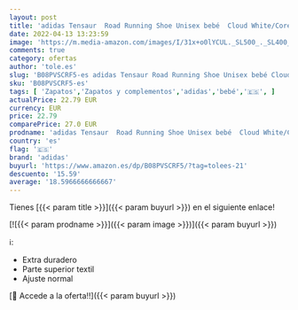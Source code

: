 ```yaml
---
layout: post
title: 'adidas Tensaur  Road Running Shoe Unisex bebé  Cloud White/Core Black/Cloud White  25 EU'
date: 2022-04-13 13:23:59
image: 'https://m.media-amazon.com/images/I/31x+o0lYCUL._SL500_._SL400_.jpg'
comments: true
category: ofertas
author: 'tole.es'
slug: 'B08PVSCRF5-es adidas Tensaur Road Running Shoe Unisex bebé Cloud...'
sku: 'B08PVSCRF5-es'
tags: [ 'Zapatos','Zapatos y complementos','adidas','bebé','🇪🇸', ]
actualPrice: 22.79 EUR
currency: EUR
price: 22.79
comparePrice: 27.0 EUR
prodname: 'adidas Tensaur  Road Running Shoe Unisex bebé  Cloud White/Core Black/Cloud White  25 EU'
country: 'es'
flag: '🇪🇸'
brand: 'adidas'
buyurl: 'https://www.amazon.es/dp/B08PVSCRF5/?tag=tolees-21'
descuento: '15.59'
average: '18.5966666666667'
---
```


Tienes [{{< param title >}}]({{< param buyurl >}}) en el siguiente enlace!

[![{{< param prodname >}}]({{< param image >}})]({{< param buyurl >}})

ℹ️:

- Extra duradero
- Parte superior textil
- Ajuste normal

[🛒 Accede a la oferta!!]({{< param buyurl >}})
